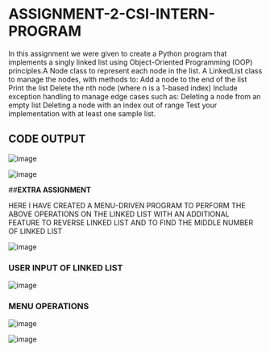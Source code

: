 # ASSIGNMENT-2-CSI-INTERN-PROGRAM

In this assignment we were given to create a Python program that implements a singly linked list using Object-Oriented Programming (OOP) principles.A Node class to represent each node in the list. A LinkedList class to manage the nodes, with methods to: Add a node to the end of the list Print the list Delete the nth node (where n is a 1-based index) Include exception handling to manage edge cases such as: Deleting a node from an empty list Deleting a node with an index out of range Test your implementation with at least one sample list.

## CODE OUTPUT 

![image](https://github.com/user-attachments/assets/6735cbcb-dfc1-4efb-9aa5-271de27628ca)

![image](https://github.com/user-attachments/assets/f3fbf0cd-11bc-483a-94fe-1b98902bdeda)


##**EXTRA ASSIGNMENT**


HERE I HAVE CREATED A MENU-DRIVEN PROGRAM TO PERFORM THE ABOVE OPERATIONS ON THE LINKED LIST WITH AN ADDITIONAL FEATURE TO REVERSE LINKED LIST AND TO FIND THE MIDDLE NUMBER OF LINKED LIST


![image](https://github.com/user-attachments/assets/b28e805a-4d77-49a7-b60c-14dcd642895d)


### USER INPUT OF LINKED LIST

![image](https://github.com/user-attachments/assets/ef2da97c-83ec-410d-9267-96846ba49dad)


### MENU OPERATIONS 

![image](https://github.com/user-attachments/assets/26a478cf-9952-4631-b74e-065ab7ca58ea)


![image](https://github.com/user-attachments/assets/41e699f8-0dd9-43a3-b966-e1f03f2e72b0)




